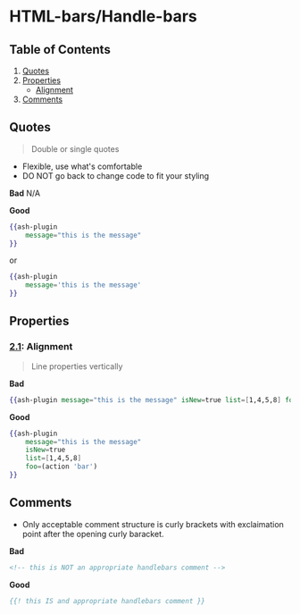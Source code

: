
# HTML-bars/Handle-bars

## Table of Contents
1. [Quotes](#quotes)
1. [Properties](#properties)
	- [Alignment](#properties--alignment)
1. [Comments](#comments)

## Quotes
> Double or single quotes
* Flexible, use what's comfortable
* DO NOT go back to change code to fit your styling

**Bad**
N/A

**Good**
```handlebars
{{ash-plugin
	message="this is the message"
}}
```

or

```handlebars
{{ash-plugin
	message='this is the message'
}}
```
## Properties
<a name="properties--alignment"></a><a name="1.1"></a>
### [2.1](#properties--alignment): Alignment
> Line properties vertically

**Bad**
```handlebars
{{ash-plugin message="this is the message" isNew=true list=[1,4,5,8] foo=(action 'bar')}}
```

**Good**
```handlebars
{{ash-plugin
	message="this is the message"
	isNew=true
	list=[1,4,5,8]
	foo=(action 'bar')
}}
```
## Comments
* Only acceptable comment structure is curly brackets with exclaimation point after the opening curly baracket.

**Bad**
```handlebars
<!-- this is NOT an appropriate handlebars comment -->
```

**Good**
```handlebars
{{! this IS and appropriate handlebars comment }}
```

